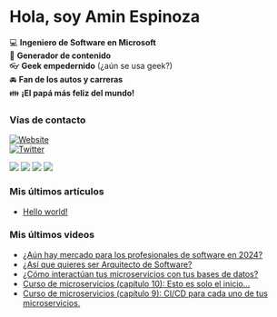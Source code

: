 # Hola, soy Amin Espinoza

:computer: **Ingeniero de Software en Microsoft**  
:pencil: **Generador de contenido**  
:eyeglasses: **Geek empedernido** (¿aún se usa geek?)  
:oncoming_automobile: **Fan de los autos y carreras**  
:family: **¡El papá más feliz del mundo!**

### Vías de contacto

[![Website](https://img.shields.io/badge/aminespinoza.com-up-green?style=for-the-badge)][website]  
[![Twitter](https://img.shields.io/twitter/follow/aminespinoza?color=blue&label=s%C3%ADgueme%20en%20Twitter&style=for-the-badge)][twitter]

[<img src="https://img.icons8.com/doodle/48/000000/youtube--v1.png"/>][youtube]
[<img src="https://img.icons8.com/doodle/48/000000/linkedin--v2.png"/>][linkedin]
[<img src="https://img.icons8.com/doodle/48/000000/instagram-new.png"/>][instagram]
[<img src="https://img.icons8.com/doodle/48/000000/facebook-circled.png"/>][facebook]

### Mis últimos artículos
<!-- BLOG-POST-LIST:START -->
- [Hello world!](http://aminespinoza.com/2023/11/21/hello-world/)
<!-- BLOG-POST-LIST:END -->

### Mis últimos videos
<!-- YOUTUBE:START -->
- [¿Aún hay mercado para los profesionales de software en 2024?](https://www.youtube.com/watch?v=Q0cj24WhixM)
- [¿Así que quieres ser Arquitecto de Software?](https://www.youtube.com/watch?v=7QT9lh3Yg2k)
- [¿Cómo interactúan tus microservicios con tus bases de datos?](https://www.youtube.com/watch?v=0ISgGFl3GmY)
- [Curso de microservicios &lpar;capítulo 10&rpar;: Esto es solo el inicio...](https://www.youtube.com/watch?v=qO4RLY-Y5jM)
- [Curso de microservicios &lpar;capítulo 9&rpar;: CI/CD para cada uno de tus microservicios.](https://www.youtube.com/watch?v=a-no0tt0WZE)
<!-- YOUTUBE:END -->

[website]: https://aminespinoza.com/
[twitter]: https://twitter.com/aminespinoza
[youtube]: https://www.youtube.com/c/AminEspinoza
[linkedin]: https://www.linkedin.com/in/amin-espinoza-71b24661/
[instagram]: https://www.instagram.com/aminespinoza10/
[facebook]: https://www.facebook.com/aminespinoza
